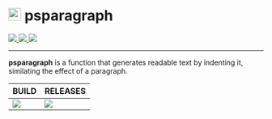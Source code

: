 
# <img width="25" src="https://raw.githubusercontent.com/sgkens/resources/main/modules/psparagraph/dist/v1/psparagraph-logo-x128.png"/>  **psparagraph**

<!--license-->
<a href="https://github.com/sgkens/psparagraph/">
  <img src="https://img.shields.io/github/license/sgkens/psparagraph">
</a>
<!--Code-Factor-->
<a href="https://www.codefactor.io/repository/github/sgkens/psparagraph">
  <img src="https://www.codefactor.io/repository/github/sgkens/psparagraph/badge">
</a>
<!--coverage-->
<a href="https://coveralls.io/github/sgkens/psparagraph">
  <img src="https://img.shields.io/coverallsCoverage/github/sgkens/psparagraph?branch=main">
</a>

---

**psparagraph** is a function that generates readable text by indenting it, similating the effect of a paragraph.

|BUILD|RELEASES|
|-|-|
|<a href="https://ci.appveyor.com/project/sgkens/psparagraph"><img src="https://img.shields.io/appveyor/build/sgkens/psparagraph/main?logo=appveyor&label=appveyor"></a>|<a href="https://github.com/sgkens/psparagraph/releases"><img src="https://img.shields.io/github/v/tag/sgkens/psparagraph?logo=github&label=Latest%20Release%20Tag"></a>||<a href="https://gitlab.lab.davilion.online/powershell/commitfusion/-/pipelines"><img src="https://gitlab.lab.davilion.online/powershell/commitfusion/badges/main/pipeline.svg"></a>|